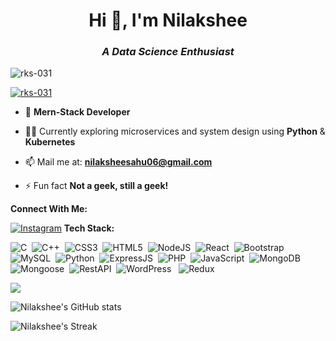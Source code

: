 <h1 align="center">Hi 👋, I'm Nilakshee</h1>
<h3 align="center"><i>A Data Science Enthusiast</i></h3>

<p align="left"> <img src="https://komarev.com/ghpvc/?username=nilakshee-sahu&label=Profile%20views&color=0e75b6&style=flat" alt="rks-031" /> </p>

<p align="left"> <a href="https://github.com/ryo-ma/github-profile-trophy"><img src="https://github-profile-trophy.vercel.app/?username=nilakshee-sahu" alt="rks-031" /></a> </p>

- 🌱 **Mern-Stack Developer**
- 👩‍💻 Currently exploring microservices and system design using **Python** & **Kubernetes** 
- 📫 Mail me at: **nilaksheesahu06@gmail.com**

- ⚡ Fun fact **Not a geek, still a geek!**

**Connect With Me:** 

[![Instagram](https://www.instagram.com/nilakshee_sahu?igsh=MWtqeHphYXI0dXNmYQ==logo=Instagram&logoColor=white)](https://www.instagram.com/rks_031/) 
**Tech Stack:**

![C](https://img.shields.io/badge/c-%2300599C.svg?style=for-the-badge&logo=c&logoColor=white) &nbsp;![C++](https://img.shields.io/badge/c++-%2300599C.svg?style=for-the-badge&logo=c%2B%2B&logoColor=white) &nbsp;![CSS3](https://img.shields.io/badge/css3-%231572B6.svg?style=for-the-badge&logo=css3&logoColor=white) &nbsp;![HTML5](https://img.shields.io/badge/html5-%23E34F26.svg?style=for-the-badge&logo=html5&logoColor=white) &nbsp;![NodeJS](https://img.shields.io/badge/node.js-6DA55F?style=for-the-badge&logo=node.js&logoColor=white) &nbsp;![React](https://img.shields.io/badge/react-%2320232a.svg?style=for-the-badge&logo=react&logoColor=%2361DAFB) &nbsp;![Bootstrap](https://img.shields.io/badge/bootstrap-%2338B2AC.svg?style=for-the-badge&logo=bootstrap&logoColor=white) &nbsp;![MySQL](https://img.shields.io/badge/mysql-6DA55F?style=for-the-badge&logo=mysql&logoColor=white) &nbsp;![Python](https://img.shields.io/badge/python-%2300599C.svg?style=for-the-badge&logo=python&logoColor=white) &nbsp;![ExpressJS](https://img.shields.io/badge/express.js-%2320232a.svg?style=for-the-badge&logo=express.js&logoColor=%2361DAFB) &nbsp;![PHP](https://img.shields.io/badge/php-%231572B6.svg?style=for-the-badge&logo=php&logoColor=white) &nbsp;![JavaScript](https://img.shields.io/badge/javascript-FCD535?style=for-the-badge&logo=javascript&logoColor=white) &nbsp;![MongoDB](https://img.shields.io/badge/mongodb-3cb371?style=for-the-badge&logo=mongodb&logoColor=white) &nbsp;![Mongoose](https://img.shields.io/badge/mongoose-800000?style=for-the-badge&logo=mongoose&logoColor=white) &nbsp;![RestAPI](https://img.shields.io/badge/restapi-b22222?style=for-the-badge&logo=restapi&logoColor=white) &nbsp;![WordPress](https://img.shields.io/badge/wordpress-000000?style=for-the-badge&logo=wordpress&logoColor=white) &nbsp; ![Redux](https://img.shields.io/badge/redux-800080?style=for-the-badge&logo=redux&logoColor=white) &nbsp; 


![](https://github-readme-stats.vercel.app/api/top-langs/?username=nilakshee-sahu&theme=dark&hide_border=false&include_all_commits=true&count_private=true&layout=compact)

![Nilakshee's GitHub stats](https://github-readme-stats.vercel.app/api?username=nilakshee-sahu&theme=dark&hide_border=false)

![Nilakshee's Streak](https://github-readme-streak-stats.herokuapp.com/?user=nilakshee-sahu&theme=dark&hide_border=true)


